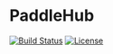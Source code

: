 # PaddleHub


[![Build Status](https://travis-ci.org/PaddlePaddle/PaddleHub.svg?branch=master)](https://travis-ci.org/PaddlePaddle/PaddleHub)
[![License](https://img.shields.io/badge/license-Apache%202-blue.svg)](LICENSE)
